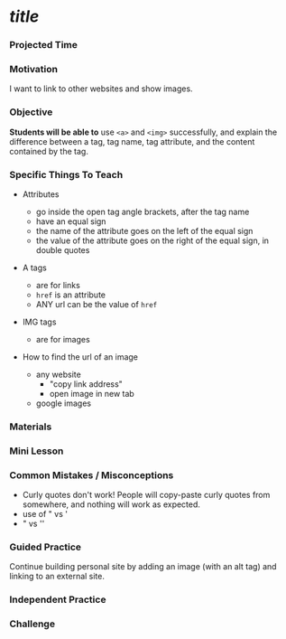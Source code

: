# ___title___

### Projected Time

### Motivation
I want to link to other websites and show images.

### Objective
**Students will be able to** use `<a>` and `<img>` successfully, and explain the difference between a tag, tag name, tag attribute, and the content contained by the tag.

### Specific Things To Teach
- Attributes
  - go inside the open tag angle brackets, after the tag name
  - have an equal sign
  - the name of the attribute goes on the left of the equal sign
  - the value of the attribute goes on the right of the equal sign, in double quotes

- A tags 
  - are for links
  - `href` is an attribute
  - ANY url can be the value of `href`
  
- IMG tags
  - are for images

- How to find the url of an image
  - any website
    - "copy link address"
    - open image in new tab
  - google images

### Materials


### Mini Lesson


### Common Mistakes / Misconceptions
- Curly quotes don't work! People will copy-paste curly quotes from somewhere, and nothing will work as expected. 
- use of " vs '
- " vs ''

### Guided Practice
Continue building personal site by adding an image (with an alt tag) and linking to an external site. 

### Independent Practice


### Challenge
